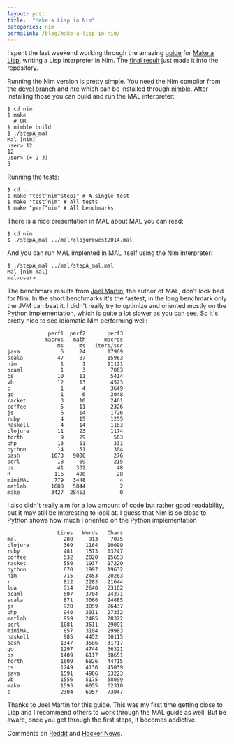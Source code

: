 ```yaml
---
layout: post
title:  "Make a Lisp in Nim"
categories: nim
permalink: /blog/make-a-lisp-in-nim/
---
```


I spent the last weekend working through the amazing
[guide](https://github.com/kanaka/mal/blob/master/process/guide.md) for [Make a
Lisp](https://github.com/kanaka/mal), writing a Lisp interpreter in Nim. The
[final result](https://github.com/kanaka/mal/tree/master/nim) just made it into
the repository.

Running the Nim version is pretty simple. You need the Nim compiler from the [devel branch](https://github.com/araq/nim) and [nre](https://github.com/flaviut/nre) which can be installed through [nimble](https://github.com/nim-lang/nimble). After installing those you can build and run the MAL interpreter:

    $ cd nim
    $ make
      # OR
    $ nimble build
    $ ./stepA_mal
    Mal [nim]
    user> 12
    12
    user> (+ 2 3)
    5

Running the tests:

    $ cd ..
    $ make "test^nim^step1" # A single test
    $ make "test^nim" # All tests
    $ make "perf^nim" # All benchmarks

There is a nice presentation in MAL about MAL you can read:

    $ cd nim
    $ ./stepA_mal ../mal/clojurewest2014.mal

And you can run MAL implented in MAL itself using the Nim interpreter:

    $ ./stepA_mal ../mal/stepA_mal.mal
    Mal [nim-mal]
    mal-user>

The benchmark results from [Joel Martin](https://github.com/kanaka), the author
of MAL, don't look bad for Nim. In the short benchmarks it's the fastest, in
the long benchmark only the JVM can beat it. I didn't really try to optimize
and oriented mostly on the Python implementation, which is quite a lot slower
as you can see. So it's pretty nice to see idiomatic Nim performing well:

                 perf1  perf2       perf3
                macros   math      macros
                    ms     ms   iters/sec
    java             6     24       17969
    scala           47     87       15963
    nim              1      1       11121
    ocaml            1      3        7063
    cs              10     11        5414
    vb              12     13        4523
    c                1      4        3649
    go               1      6        3048
    racket           3     10        2461
    coffee           5     11        2326
    js               6     14        1726
    ruby             4     15        1255
    haskell          4     14        1163
    clojure         11     23        1174
    forth            9     29         563
    php             13     51         331
    python          14     51         304
    bash          1673   9000         276
    perl            18     69         215
    ps              41    332          48
    R              116    490          28
    miniMAL        779   3448           4
    matlab        1688   5844           2
    make          3427  28453           0

I also didn't really aim for a low amount of code but rather good readability,
but it may still be interesting to look at. I guess that Nim is so close to
Python shows how much I oriented on the Python implementation

                    Lines   Words   Chars
    mal               280     913    7075
    clojure           369    1164   10099
    ruby              481    1513   13247
    coffee            532    2020   15653
    racket            550    1937   17229
    python            670    1997   19632
    nim               715    2453   20263
    r                 812    2283   21644
    lua               914    2640   23102
    ocaml             597    3704   24371
    scala             871    3060   24885
    js                920    3059   26437
    php               940    3011   27332
    matlab            959    2485   28322
    perl             1081    3511   29091
    miniMAL           857    3104   29983
    haskell           985    4452   30115
    bash             1347    3586   31717
    go               1297    4744   36321
    ps               1409    6117   38651
    forth            1609    6826   44715
    cs               1249    4136   45039
    java             1591    4966   53223
    vb               1556    5175   58099
    make             1593    6055   62310
    c                2304    6957   73047

Thanks to Joel Martin for this guide. This was my first time getting close to
Lisp and I recommend others to work through the MAL guide as well. But be
aware, once you get through the first steps, it becomes addictive.

Comments on [Reddit](https://www.reddit.com/r/programming/comments/2xx4wq/make_a_lisp_in_nim/) and [Hacker News](https://news.ycombinator.com/item?id=9145360).
